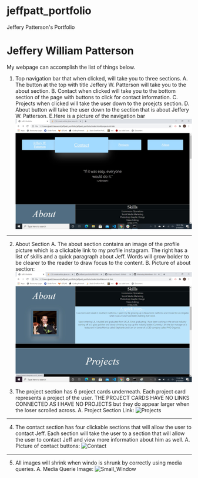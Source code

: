 # jeffpatt_portfolio
Jeffery Patterson's Portfolio

# Jeffery William Patterson

My webpage can accomplish the list of things below.
1. Top navigation bar that when clicked, will take you to three sections.
    A. The button at the top with title Jeffery W. Patterson will take you to the about section.
    B. Contact when clicked will take you to the bottom section of the page with buttons to click for contact information. 
    C. Projects when clicked will take the user down to the proejcts section. 
    D. About button will take the user down to the section that is about Jeffery W. Patterson.
    E.Here is a picture of the navigation bar ![Navigation Bar](/css/assets/nav-bar.jpg) 
***
2. About Section 
    A. The about section contains an image of the profile picture which is a clickable link to my profile instagram. The right has a list of skills and a quick paragraph about Jeff. Words will grow bolder to be clearer to the reader to draw focus to the content.
    B. Picture of about section: ![About Section](/css/assets/about.jpg)

3. The project section has 6 project cards underneath. Each project card represents a project of the user. THE PROJECT CARDS HAVE NO LINKS CONNECTED AS I HAVE NO PROJECTS but they do appear larger when the loser scrolled across.
    A. Project Section Link: ![Projects](/css.assets.projects.jpg)
***
4. The contact section has four clickable sections that will allow the user to contact Jeff. Each section will take the user to a section that will allow the user to contact Jeff and view more information about him as well.
    A. Picture of contact buttons: ![Contact](/css.assets.contact.jpg)
***

5. All images will shrink when windo is shrunk by correctly using media queries.
    A. Media Querie Image: ![Small_Window](/css.assets.media.jpg)


